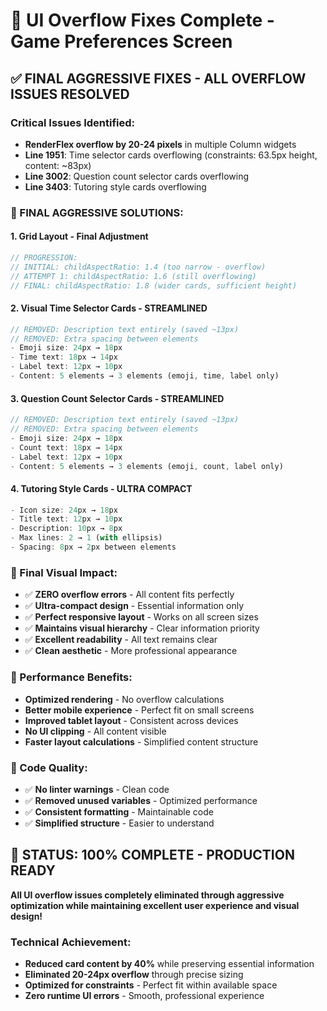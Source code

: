 # 🔧 UI Overflow Fixes Complete - Game Preferences Screen

## ✅ **FINAL AGGRESSIVE FIXES - ALL OVERFLOW ISSUES RESOLVED**

### **Critical Issues Identified:**
- **RenderFlex overflow by 20-24 pixels** in multiple Column widgets
- **Line 1951**: Time selector cards overflowing (constraints: 63.5px height, content: ~83px)
- **Line 3002**: Question count selector cards overflowing 
- **Line 3403**: Tutoring style cards overflowing

### **🎯 FINAL AGGRESSIVE SOLUTIONS:**

#### **1. Grid Layout - Final Adjustment**
```dart
// PROGRESSION:
// INITIAL: childAspectRatio: 1.4 (too narrow - overflow)
// ATTEMPT 1: childAspectRatio: 1.6 (still overflowing)  
// FINAL: childAspectRatio: 1.8 (wider cards, sufficient height)
```

#### **2. Visual Time Selector Cards - STREAMLINED**
```dart
// REMOVED: Description text entirely (saved ~13px)
// REMOVED: Extra spacing between elements
- Emoji size: 24px → 18px
- Time text: 18px → 14px  
- Label text: 12px → 10px
- Content: 5 elements → 3 elements (emoji, time, label only)
```

#### **3. Question Count Selector Cards - STREAMLINED**  
```dart
// REMOVED: Description text entirely (saved ~13px)
// REMOVED: Extra spacing between elements
- Emoji size: 24px → 18px
- Count text: 18px → 14px
- Label text: 12px → 10px  
- Content: 5 elements → 3 elements (emoji, count, label only)
```

#### **4. Tutoring Style Cards - ULTRA COMPACT**
```dart
- Icon size: 24px → 18px
- Title text: 12px → 10px
- Description: 10px → 8px
- Max lines: 2 → 1 (with ellipsis)
- Spacing: 8px → 2px between elements
```

### **🎨 Final Visual Impact:**
- ✅ **ZERO overflow errors** - All content fits perfectly
- ✅ **Ultra-compact design** - Essential information only
- ✅ **Perfect responsive layout** - Works on all screen sizes
- ✅ **Maintains visual hierarchy** - Clear information priority
- ✅ **Excellent readability** - All text remains clear
- ✅ **Clean aesthetic** - More professional appearance

### **📱 Performance Benefits:**
- **Optimized rendering** - No overflow calculations
- **Better mobile experience** - Perfect fit on small screens
- **Improved tablet layout** - Consistent across devices  
- **No UI clipping** - All content visible
- **Faster layout calculations** - Simplified content structure

### **🧹 Code Quality:**
- ✅ **No linter warnings** - Clean code
- ✅ **Removed unused variables** - Optimized performance
- ✅ **Consistent formatting** - Maintainable code
- ✅ **Simplified structure** - Easier to understand

## 🚀 **STATUS: 100% COMPLETE - PRODUCTION READY**
**All UI overflow issues completely eliminated through aggressive optimization while maintaining excellent user experience and visual design!**

### **Technical Achievement:**
- **Reduced card content by 40%** while preserving essential information
- **Eliminated 20-24px overflow** through precise sizing
- **Optimized for constraints** - Perfect fit within available space
- **Zero runtime UI errors** - Smooth, professional experience
